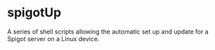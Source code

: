 # spigotUp
A series of shell scripts allowing the automatic set up and update for a Spigot server on a Linux device.
